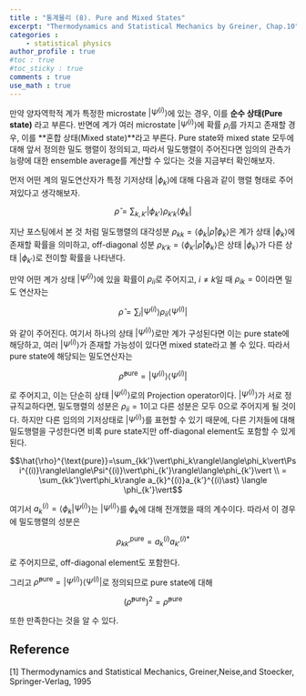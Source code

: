 ```yaml
---
title : "통계물리 (8). Pure and Mixed States"
excerpt: "Thermodynamics and Statistical Mechanics by Greiner, Chap.10"
categories :
    - statistical physics
author_profile : true
#toc : true
#toc_sticky : true
comments : true
use_math : true
---
```


만약 양자역학적 계가 특정한 microstate $\vert\Psi^{(i)}\rangle$에 있는 경우, 이를 **순수 상태(Pure state)** 라고 부른다. 반면에 계가 여러 microstate $\vert\Psi^{(i)}\rangle$에 확률 $\rho_i$를 가지고 존재할 경우, 이를 **혼합 상태(Mixed state)**라고 부른다. Pure state와 mixed state 모두에 대해 앞서 정의한 밀도 행렬이 정의되고, 따라서 밀도행렬이 주어진다면 임의의 관측가능량에 대한 ensemble average를 계산할 수 있다는 것을 지금부터 확인해보자.

먼저 어떤 계의 밀도연산자가 특정 기저상태 $\vert\phi_k\rangle$에 대해 다음과 같이 행렬 형태로 주어져있다고 생각해보자.

$$\hat{\rho} = \sum_{k,k'} \vert\phi_{k'}\rangle \rho_{k'k} \langle \phi_k\vert$$

지난 포스팅에서 본 것 처럼 밀도행렬의 대각성분 $\rho_{kk}=\langle\phi_k\vert\hat{\rho}\vert\phi_k\rangle$은 계가 상태 $\vert\phi_k\rangle$에 존재할 확률을 의미하고, off-diagonal 성분 $\rho_{k'k}=\langle\phi_{k'}\vert\hat{\rho}\vert\phi_k\rangle$은 상태 $\vert\phi_k\rangle$가 다른 상태 $\vert\phi_{k'}\rangle$로 전이할 확률을 나타낸다.

만약 어떤 계가 상태 $\vert\Psi^{(i)}\rangle$에 있을 확률이 $\rho_{ii}$로 주어지고, $i\neq k$일 때 $\rho_{ik}=0$이라면 밀도 연산자는

$$\hat{\rho}=\sum_i \vert\Psi^{(i)}\rangle \rho_{ii}\langle\Psi^{(i)}\vert$$

와 같이 주어진다. 여기서 하나의 상태 $\vert\Psi^{(i)}\rangle$로만 계가 구성된다면 이는 pure state에 해당하고, 여러 $\vert\Psi^{(i)}\rangle$가 존재할 가능성이 있다면 mixed state라고 볼 수 있다. 따라서 pure state에 해당되는 밀도연산자는

$$\hat{\rho}^{\text{pure}}=\vert\Psi^{(i)}\rangle\langle\Psi^{(i)}\vert$$

로 주어지고, 이는 단순히 상태 $\vert\Psi^{(i)}\rangle$로의 Projection operator이다. $\vert\Psi^{(i)}\rangle$가 서로 정규직교하다면, 밀도행렬의 성분은 $\rho_{ii}=1$이고 다른 성분은 모두 $0$으로 주어지게 될 것이다. 하지만 다른 임의의 기저상태로 $\vert\Psi^{(i)}\rangle$를 표현할 수 있기 때문에, 다른 기저들에 대해 밀도행렬을 구성한다면 비록 pure state지만 off-diagonal element도 포함할 수 있게 된다.

$$\hat{\rho}^{\text{pure}}=\sum_{kk'}\vert\phi_k\rangle\langle\phi_k\vert\Psi^{(i)}\rangle\langle\Psi^{(i)}\vert\phi_{k'}\rangle\langle\phi_{k'}\vert \\ = \sum_{kk'}\vert\phi_k\rangle a_{k}^{(i)}a_{k'}^{(i)\ast} \langle \phi_{k'}\vert$$

여기서 $a_{k}^{(i)}=\langle \phi_k\vert\Psi^{(i)}\rangle$는 $\vert\Psi^{(i)}\rangle$를 $\phi_k$에 대해 전개했을 때의 계수이다. 따라서 이 경우에 밀도행렬의 성분은

$$\rho_{kk'}^{\text{pure}} = a_{k}^{(i)}a_{k'}^{(i)\ast}$$

로 주어지므로, off-diagonal element도 포함한다.

그리고 $\hat{\rho}^{\text{pure}}=\vert\Psi^{(i)}\rangle\langle\Psi^{(i)}\vert$로 정의되므로 pure state에 대해

$$(\hat{\rho}^{\text{pure}})^2 = \hat{\rho}^{\text{pure}}$$

또한 만족한다는 것을 알 수 있다.



















## Reference

[1] Thermodynamics and Statistical Mechanics, Greiner,Neise,and Stoecker, Springer-Verlag, 1995